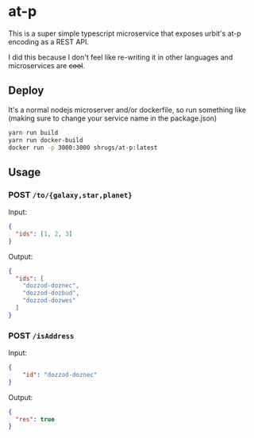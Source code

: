 # at-p

This is a super simple typescript microservice that exposes urbit's at-p encoding as a REST API.

I did this because I don't feel like re-writing it in other languages and microservices are ~~cool~~.

## Deploy

It's a normal nodejs microserver and/or dockerfile, so run something like (making sure to change your service name in the package.json)

```bash
yarn run build
yarn run docker-build
docker run -p 3000:3000 shrugs/at-p:latest
```

## Usage

### POST `/to/{galaxy,star,planet}`

Input:
```json
{
  "ids": [1, 2, 3]
}
```

Output:
```json
{
  "ids": [
    "dozzod-doznec",
    "dozzod-dozbud",
    "dozzod-dozwes"
  ]
}
```

### POST `/isAddress`

Input:
```json
{
	"id": "dozzod-doznec"
}
```

Output:
```json
{
  "res": true
}
```
